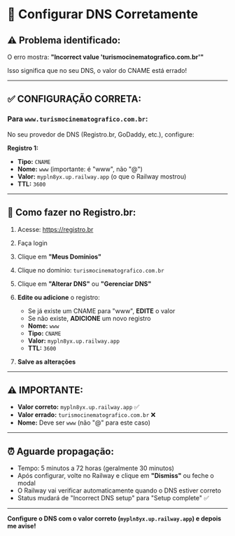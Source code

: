 # 🔧 Configurar DNS Corretamente

## ⚠️ Problema identificado:

O erro mostra: **"Incorrect value 'turismocinematografico.com.br'"**

Isso significa que no seu DNS, o valor do CNAME está errado!

---

## ✅ CONFIGURAÇÃO CORRETA:

### **Para `www.turismocinematografico.com.br`:**

No seu provedor de DNS (Registro.br, GoDaddy, etc.), configure:

**Registro 1:**

- **Tipo:** `CNAME`
- **Nome:** `www` (importante: é "www", não "@")
- **Valor:** `mypln8yx.up.railway.app` (o que o Railway mostrou)
- **TTL:** `3600`

---

## 📍 Como fazer no Registro.br:

1. Acesse: https://registro.br
2. Faça login
3. Clique em **"Meus Domínios"**
4. Clique no domínio: `turismocinematografico.com.br`
5. Clique em **"Alterar DNS"** ou **"Gerenciar DNS"**

6. **Edite ou adicione** o registro:
   - Se já existe um CNAME para "www", **EDITE** o valor
   - Se não existe, **ADICIONE** um novo registro
   - **Nome:** `www`
   - **Tipo:** `CNAME`
   - **Valor:** `mypln8yx.up.railway.app`
   - **TTL:** `3600`

7. **Salve as alterações**

---

## ⚠️ IMPORTANTE:

- **Valor correto:** `mypln8yx.up.railway.app` ✅
- **Valor errado:** `turismocinematografico.com.br` ❌
- **Nome:** Deve ser `www` (não "@" para este caso)

---

## ⏰ Aguarde propagação:

- Tempo: 5 minutos a 72 horas (geralmente 30 minutos)
- Após configurar, volte no Railway e clique em **"Dismiss"** ou feche o modal
- O Railway vai verificar automaticamente quando o DNS estiver correto
- Status mudará de "Incorrect DNS setup" para "Setup complete" ✅

---

**Configure o DNS com o valor correto (`mypln8yx.up.railway.app`) e depois me avise!**


